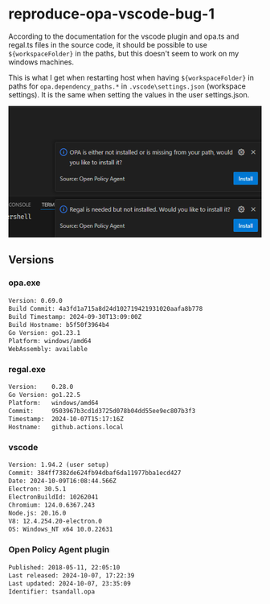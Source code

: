 # reproduce-opa-vscode-bug-1

According to the documentation for the vscode plugin and opa.ts and regal.ts
files in the source code, it should be possible to use `${workspaceFolder}` in
the paths, but this doesn't seem to work on my windows machines.

This is what I get when restarting host when having `${workspaceFolder}` in
paths for `opa.dependency_paths.*` in `.vscode\settings.json` (workspace
settings). It is the same when setting the values in the user settings.json.

![screenshot](screenshot_after_restart_extension_host.png)

## Versions

### opa.exe

```text
Version: 0.69.0
Build Commit: 4a3fd1a715a8d24d102719421931020aafa8b778
Build Timestamp: 2024-09-30T13:09:00Z
Build Hostname: b5f50f3964b4
Go Version: go1.23.1
Platform: windows/amd64
WebAssembly: available
```

### regal.exe

```text
Version:    0.28.0
Go Version: go1.22.5
Platform:   windows/amd64
Commit:     9503967b3cd1d3725d078b04dd55ee9ec807b3f3
Timestamp:  2024-10-07T15:17:16Z
Hostname:   github.actions.local

```

### vscode

```text
Version: 1.94.2 (user setup)
Commit: 384ff7382de624fb94dbaf6da11977bba1ecd427
Date: 2024-10-09T16:08:44.566Z
Electron: 30.5.1
ElectronBuildId: 10262041
Chromium: 124.0.6367.243
Node.js: 20.16.0
V8: 12.4.254.20-electron.0
OS: Windows_NT x64 10.0.22631

```

### Open Policy Agent plugin

```text
Published: 2018-05-11, 22:05:10
Last released: 2024-10-07, 17:22:39
Last updated: 2024-10-07, 23:35:09
Identifier: tsandall.opa
```
